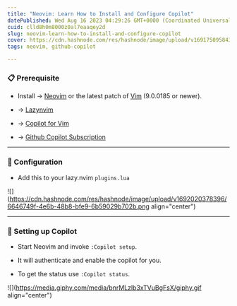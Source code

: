 ```yaml
---
title: "Neovim: Learn How to Install and Configure Copilot"
datePublished: Wed Aug 16 2023 04:29:26 GMT+0000 (Coordinated Universal Time)
cuid: clld8h0m8000z0al7eaaqey2d
slug: neovim-learn-how-to-install-and-configure-copilot
cover: https://cdn.hashnode.com/res/hashnode/image/upload/v1691750958434/f304a718-6061-4257-9181-d65c2c692d75.png
tags: neovim, github-copilot

---
```


### 📋 Prerequisite

* Install -&gt; [Neovim](https://neovim.io/) or the latest patch of [Vim](https://github.com/vim/vim) (9.0.0185 or newer).
    
* \-&gt; [Lazynvim](https://github.com/folke/lazy.nvim)
    
* \-&gt; [Copilot for Vim](https://github.com/github/copilot.vim)
    
* \-&gt; [Github Copilot Subscription](https://github.com/settings/copilot)
    

---

### 🔧 Configuration

* Add this to your lazy.nvim `plugins.lua`
    

![](https://cdn.hashnode.com/res/hashnode/image/upload/v1692020378396/6646749f-4e6b-48b8-bfe9-6b59029b702b.png align="center")

---

### 💼 Setting up Copilot

* Start Neovim and invoke `:Copilot setup`.
    
* It will authenticate and enable the copilot for you.
    
* To get the status use `:Copilot status`.
    

![](https://media.giphy.com/media/bnrMLzlb3xTVuBgFsX/giphy.gif align="center")